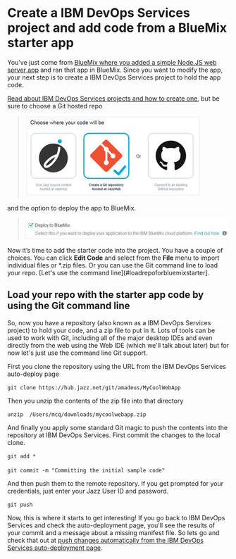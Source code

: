 # Create a IBM DevOps Services project and add code from a BlueMix starter app

You've just come from [BlueMix where you added a simple Node.JS web server app](starterapp) and ran that app in BlueMix. Since you want to modify the app, your
next step is to create a IBM DevOps Services project to hold the app code. 

[Read about IBM DevOps Services projects and how to create one](createproject), but be sure to choose a Git hosted repo 

>	![Git hosted repo](../images/guidebm/jazzhubrepos.jpg)


and the option to deploy the app to BlueMix.

>	![Deploy option](../images/guidebm/jazzhubautodeployopt.jpg)

Now it’s time to add the starter code into the project. 
You have a couple of choices. You can click **Edit Code** and select from the **File** menu to import individual files or *.zip files. 
Or you can use the Git command line to load your repo. 
[Let's use the command line](#loadrepoforbluemixstarter]. 

<a id="loadrepoforbluemixstarter"></a>
## Load your repo with the starter app code by using the Git command line 

So, now you have a repository (also known as a IBM DevOps Services project) to hold your code, and a zip file to put in it. Lots of tools can be used to work with Git, including all of the major desktop IDEs and even directly from the web using the Web IDE (which we'll talk about later) but for now let's just use the command line Git support.

First you clone the repository using the URL from the IBM DevOps Services auto-deploy page

	git clone https://hub.jazz.net/git/amadeus/MyCoolWebApp

Then you unzip the contents of the zip file into that directory

	unzip  /Users/mcq/downloads/mycoolwebapp.zip

And finally you apply some standard Git magic to push the contents into the repository at IBM DevOps Services. First commit the changes to the local clone.

	git add *

	git commit -m "Committing the initial sample code"

And then push them to the remote repository. If you get prompted for your credentials, just enter your Jazz User ID and password.

	git push
	
Now, this is where it starts to get interesting! If you go back to IBM DevOps Services and check the auto-deployment page, you'll see the results
of your commit and a message about a missing manifest file. So lets go and check that out at [push changes automatically from the IBM DevOps Services auto-deployment page](checkjhauto).  
